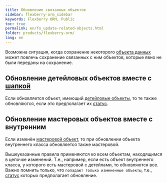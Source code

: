 ```yaml
---
title: Обновление связанных объектов
sidebar: flexberry-orm_sidebar
keywords: Flexberry ORM, Public
toc: true
permalink: en/fo_update-related-objects.html
folder: products/flexberry-orm/
lang: en
---
```


Возможна ситуация, когда сохранение некоторого [объекта данных](fo_dataobject.html) может повлечь сохранение связанных с ним объектов, которые явно не были переданы на сохранение.

## Обновление детейловых объектов вместе с [шапкой](fd_key-concepts.html)

Если обновляется объект, имеющий [детейловые объекты](fo_detail-associations-properties.html), то те также обновляются, если это предполагает их [статус](fo_processing-status-and-condition-of-load-object-data-services.html).

## Обновление мастеровых объектов вместе с внутренним

Если изменён [мастеровой объект](fd_master-association.html), то при обновлении объекта внутреннего класса обновляется также мастеровой.



Вышеуказанные правила применяются ко всем объектам, находящимся в цепочке изменений. Т.е., например, если есть объект внутреннего класса, у которого есть мастеровой с детейлами, то обновляются все. Важно помнить только, что `попадают только измененные объекты`, т.е., [статус](fo_processing-status-and-condition-of-load-object-data-services.html) которых предполагает обновление.
